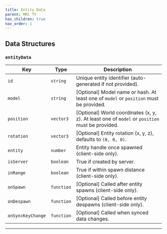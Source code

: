 ```yaml
---
title: Entity Data
parent: MRC TV
has_children: true
nav_order: 1
---
```


## Data Structures

### `entityData`

| Key                 | Type       | Description                                                        |
|---------------------|------------|--------------------------------------------------------------------|
| `id`                | `string`   | Unique entity identifier (auto-generated if not provided).         |
| `model`             | `string`   | [Optional] Model name or hash. At least one of `model` or `position` must be provided. |
| `position`          | `vector3`  | [Optional] World coordinates (x, y, z). At least one of `model` or `position` must be provided. |
| `rotation`          | `vector3`  | [Optional] Entity rotation (x, y, z), defaults to `(0, 0, 0)`.    |
| `entity`            | `number`   | Entity handle once spawned (client-side only).                    |
| `isServer`          | `boolean`  | True if created by server.                                        |
| `inRange`           | `boolean`  | True if within spawn distance (client-side only).                 |
| `onSpawn`           | `function` | [Optional] Called after entity spawns (client-side only).         |
| `onDespawn`         | `function` | [Optional] Called before entity despawns (client-side only).      |
| `onSyncKeyChange`   | `function` | [Optional] Called when synced data changes.                       |

---